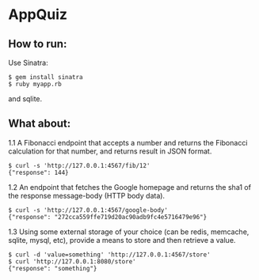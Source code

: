 AppQuiz
=======
## How to run:

Use Sinatra:

```
$ gem install sinatra
$ ruby myapp.rb
```
and sqlite.

## What about:

1.1 A Fibonacci endpoint that accepts a number and returns the Fibonacci calculation for that number, and returns result in JSON format.


```
$ curl -s 'http://127.0.0.1:4567/fib/12'
{"response": 144}
```


1.2 An endpoint that fetches the Google homepage and returns the sha1 of the response message-body (HTTP body data).

```
$ curl -s 'http://127.0.0.1:4567/google-body'
{"response": "272cca559ffe719d20ac90adb9fc4e5716479e96"}
```


1.3 Using some external storage of your choice (can be redis, memcache, sqlite, mysql, etc), provide a means to store and then retrieve a value.

```
$ curl -d 'value=something' 'http://127.0.0.1:4567/store'
$ curl 'http://127.0.0.1:8080/store'
{"response": "something"}
```

